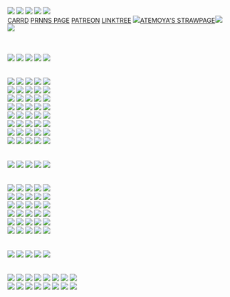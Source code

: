  ![](https://komarev.com/ghpvc/?username=darkrosedevil&color=cb002c&style=for-the-badge&label=visitors&abbreviated=true) [<img src="https://images-wixmp-ed30a86b8c4ca887773594c2.wixmp.com/f/9cbba6e5-cffe-4537-a24a-305b77e34fb7/dj1jj8v-9ee07ee1-d44b-4d3a-b2cf-c9fbad73d315.gif?token=eyJ0eXAiOiJKV1QiLCJhbGciOiJIUzI1NiJ9.eyJzdWIiOiJ1cm46YXBwOjdlMGQxODg5ODIyNjQzNzNhNWYwZDQxNWVhMGQyNmUwIiwiaXNzIjoidXJuOmFwcDo3ZTBkMTg4OTgyMjY0MzczYTVmMGQ0MTVlYTBkMjZlMCIsIm9iaiI6W1t7InBhdGgiOiJcL2ZcLzljYmJhNmU1LWNmZmUtNDUzNy1hMjRhLTMwNWI3N2UzNGZiN1wvZGoxamo4di05ZWUwN2VlMS1kNDRiLTRkM2EtYjJjZi1jOWZiYWQ3M2QzMTUuZ2lmIn1dXSwiYXVkIjpbInVybjpzZXJ2aWNlOmZpbGUuZG93bmxvYWQiXX0.skjLYJ9hjRpEpPBo6OH5d4WU_tDn5kuCoUW-AHE62a8">](https://antiproshipper.tumblr.com/arguments) <img src="https://64.media.tumblr.com/91a774b6ba43efb7ebb61957b96d20af/ace909eab8f4c5c9-1c/s250x400/966dfcbb1575f72d1547719a4f1ff6151c2a8387.gifv"> <img src="https://64.media.tumblr.com/5465facafedb0ce277bfb465590ae8e5/2b169c13e35acff4-72/s75x75_c1/77c05d781dce7c1e26d1c03a2bc28fe48725cad9.webp"> <img src="https://64.media.tumblr.com/22310d5c92b7e33f1167d830542a07d5/2b169c13e35acff4-d8/s75x75_c1/0427a3ee2141ce92de9b2367815a231f5c76cf96.webp"> </br> [CARRD](https://darkrosedevil-links-portal.carrd.co/) [PRNNS PAGE](https://en.pronouns.page/@darkrosedevil) [PATREON](patreon.com/terah) [LINKTREE](https://bit.ly/07drd) <img src="https://64.media.tumblr.com/abb30609ba105b43b4404f0d305c7fca/5858f4a98732c5da-b3/s75x75_c1/668996e5e35d9a4c0218b6a9e8bc7363f933c400.gifv">[ATEMOYA'S STRAWPAGE](https://atemoya.straw.page)<img src="https://64.media.tumblr.com/abb30609ba105b43b4404f0d305c7fca/5858f4a98732c5da-b3/s75x75_c1/668996e5e35d9a4c0218b6a9e8bc7363f933c400.gifv">
</br> <img src="https://64.media.tumblr.com/991499a251521c85cfcc6fc52249d3ce/f79c598f898388b6-8e/s250x400/73a1df96bf2eb41749cdc768f50b0d1419c9d56a.gifv">
</br> 
</br>
</br>
</br> 
[<img src="https://64.media.tumblr.com/c1f09e768b87a0f377535210d210e950/200072f17999adcb-8d/s250x400/477101212f17c25d2962ed38d5b268a5d481dd94.gifv">](https://www.tumblr.com/cryptic-science) <img src="https://64.media.tumblr.com/4fea32b65c34ccec772c032e73fd016f/f79c598f898388b6-28/s250x400/a66eb00a7900ec1f1fda8f5f90ad298862be28e3.gifv"> <img src="https://images-wixmp-ed30a86b8c4ca887773594c2.wixmp.com/f/dbd06e6e-b313-4acc-80d7-2f76026c8171/dhvl3nq-119f2a5a-ccd7-4273-8aac-8be121b9b935.gif?token=eyJ0eXAiOiJKV1QiLCJhbGciOiJIUzI1NiJ9.eyJzdWIiOiJ1cm46YXBwOjdlMGQxODg5ODIyNjQzNzNhNWYwZDQxNWVhMGQyNmUwIiwiaXNzIjoidXJuOmFwcDo3ZTBkMTg4OTgyMjY0MzczYTVmMGQ0MTVlYTBkMjZlMCIsIm9iaiI6W1t7InBhdGgiOiJcL2ZcL2RiZDA2ZTZlLWIzMTMtNGFjYy04MGQ3LTJmNzYwMjZjODE3MVwvZGh2bDNucS0xMTlmMmE1YS1jY2Q3LTQyNzMtOGFhYy04YmUxMjFiOWI5MzUuZ2lmIn1dXSwiYXVkIjpbInVybjpzZXJ2aWNlOmZpbGUuZG93bmxvYWQiXX0.ERtaOkIPZRVW7KK6BcgQ5cs9OTWj3sHEsy-3Sw7Ewl4"> <img src="https://images-wixmp-ed30a86b8c4ca887773594c2.wixmp.com/f/dbd06e6e-b313-4acc-80d7-2f76026c8171/dg5l9b7-cc2290a7-02c1-4a7a-ae90-845ed58c7526.gif?token=eyJ0eXAiOiJKV1QiLCJhbGciOiJIUzI1NiJ9.eyJzdWIiOiJ1cm46YXBwOjdlMGQxODg5ODIyNjQzNzNhNWYwZDQxNWVhMGQyNmUwIiwiaXNzIjoidXJuOmFwcDo3ZTBkMTg4OTgyMjY0MzczYTVmMGQ0MTVlYTBkMjZlMCIsIm9iaiI6W1t7InBhdGgiOiJcL2ZcL2RiZDA2ZTZlLWIzMTMtNGFjYy04MGQ3LTJmNzYwMjZjODE3MVwvZGc1bDliNy1jYzIyOTBhNy0wMmMxLTRhN2EtYWU5MC04NDVlZDU4Yzc1MjYuZ2lmIn1dXSwiYXVkIjpbInVybjpzZXJ2aWNlOmZpbGUuZG93bmxvYWQiXX0.8nCESGqUA0sFIbUnhC3iYTBKdf0CpSj9Rzutn22keNY"> <img src="https://64.media.tumblr.com/28a74e77570a49c57ea2ac616811a0f1/3fb3460672394e95-2e/s250x400/b272490f42707d2e5c418b8728bea396228eb814.gifv">
</br>
</br> 
</br>  <img src="https://64.media.tumblr.com/4139a3db0c0b12bf0b312c0e44c86a04/66f8bee48421ca35-91/s250x400/29bcc96a871a4f31c55e07d1144159ffd18ff3f5.gifv"> <img src="https://64.media.tumblr.com/c4dae9b43ba10cf9ace129b36b2ee5e9/9156a94e3651fdf4-86/s250x400/9f74b643716139937d876724376a5fb1f19c267c.gifv"> <img src="https://64.media.tumblr.com/244bf352b413ef4dce7d90978384092c/dbd8b1e992a56a49-15/s250x400/cb8799210e996ab9afbcb73900d2febdb10adb7d.gifv"> <img src="https://64.media.tumblr.com/0d9eb81f6d132fc0d96efbfb3a5ac45a/b4a8996229d50d4f-2b/s250x400/f01be9d4e9d6c7463300918adaf7b30694c7c89b.gifv"> <img src="https://64.media.tumblr.com/3226232d4ad9a8fed1eb91924af87e5f/dbd8b1e992a56a49-ea/s250x400/3250af1936a35921866516db122adec36de38b03.gifv"> </br> <img src="https://64.media.tumblr.com/7c491dbc474eac539aab8097afe03ab8/1b1fba3fd0ed9fd6-be/s250x400/e7932327b772e10ea71f33ace7939baf6dfda68f.gifv"> <img src="https://64.media.tumblr.com/0589c6f02a0317fc6fd64bffe8362fcb/1b1fba3fd0ed9fd6-77/s250x400/509c966f5f70df7bd76a49caee1cd0da99626a2e.gifv"> <img src="https://64.media.tumblr.com/94fb95043dbf4b02f67c8a8e8a16f7dc/8657239874b12d70-16/s250x400/acd022803e0a05dbec6a7841c36a124ceeaad910.gifv"> <img src="https://64.media.tumblr.com/8c1dc366f36bbd78e497da260c220a46/05e6a46f29e2d771-06/s250x400/122e5c1518aabce11dabad2d842fce12977c8247.gifv"> <img src="https://64.media.tumblr.com/d51008f755da05455c4eb6037c31d25d/697d811f50f2dd2b-b6/s250x400/751a262df2718d3f08c59f6cef144e60c0e2e091.gifv"> </br> 
<img src="https://64.media.tumblr.com/d6058d44669496682a9ce1fe86476fc4/6dc8898458942376-3f/s250x400/89f9a052543461411a59d496e00fdc8fb688647a.gifv"> <img src="https://64.media.tumblr.com/37e5cb948e1f0e60bed28a8db1d628b9/f85aa4b8f0622a57-16/s250x400/cea0c9faa877cc3c4f6ef7b372b4b0c66cba82ea.gifv"> <img src="https://64.media.tumblr.com/dbd4b2bf905ccfd58d7d3d38093799fb/86b0edad9abc191f-2b/s250x400/c282796e07666ead8eef42a8e86bf72ecba880de.gifv"> <img src="https://64.media.tumblr.com/4c14117f2b80edb53050a2c37986672e/8dc063230d650b6b-02/s250x400/4f8925ab5d657aa141465af64334081d2ec252f5.gifv"> <img src="https://64.media.tumblr.com/93093040d118c31ce178017cce709470/de2c83d0963a6a42-82/s250x400/d15ebc88a374b230546d7127fc1d27fa62cd97cb.gifv"> </br>
 [<img src="https://64.media.tumblr.com/80f2929e5eeaba2d6e80c63371a2d265/23f6d16f0e8aa1fa-c1/s250x400/a256cd809a9d1c5994a84b10328ed567f71f94d0.gifv">](https://i.ibb.co/SwqHzMWj/boa-mark.png) <img src="https://64.media.tumblr.com/b66fc86fd7bbebdbf7b9afbe97255fc1/5ecaa4b8aa8cbc9a-72/s250x400/fe4118c57420b688f874cbcf6a198a2f7b1b4e2a.gifv"> <img src="https://64.media.tumblr.com/791382cc90ffa913ea22f0bbe41d1cf5/5ecaa4b8aa8cbc9a-05/s250x400/0905a849485c7f56729cae56a737f9fd95f7a063.gifv"> <img src="https://64.media.tumblr.com/a76273f083f0de26d177f8f8d958d17a/23f6d16f0e8aa1fa-56/s250x400/95f74ef5ddc0bda3e629f2c85f3ad6a3a3957dec.gifv"> <img src="https://64.media.tumblr.com/5826087d78aa7a87c6066fc5dc4a7645/23f6d16f0e8aa1fa-b4/s250x400/b06ccb49da5464a2b8ad0a593ac4745aa3bd90ce.gifv"> </br> <img src="https://64.media.tumblr.com/66c0568161fa1bce76c76a6afa32e05e/692bf70aefc8b3b6-6a/s250x400/0e8abd1558d85736759140cb5497521b9814997a.gifv"> <img src="https://64.media.tumblr.com/ebb5807368b97f0106ccc97d2304abc7/3de48be76ce11acf-ce/s250x400/0ce27e945c2b5f57b5dfd19dc97171b4d932dada.gifv"> <img src="https://64.media.tumblr.com/7b34fb6404f9373943d6dc5b99c3f0c2/415a1175c7f3ef38-57/s250x400/75acd3b63359162a6a0ec717764f3c4d21ca6d0b.gifv"> [<img src="https://64.media.tumblr.com/92d0b7231ed0965b750e061a366434f1/c471d9702aebf238-b5/s250x400/c0136103b720ae897ca5935607c83901e689bd31.gifv">](https://64.media.tumblr.com/dff6d527a99938b85d8e9c510c2a9947/c471d9702aebf238-7c/s250x400/fbb32f4372ccc2e9477d2843db9f962306290227.gifv) [<img src="https://64.media.tumblr.com/c8215ecb96efcfbe2a0476143745c583/75878540b804f3ca-c6/s250x400/5988ef5325d985ae88d6e8f84b3e3855385024ee.gifv">](https://i.ibb.co/ycY620Nz/eep-zeal.jpg) </br>  <img src="https://64.media.tumblr.com/04e1f594d37f19708ba97042b99ce6db/75878540b804f3ca-4d/s250x400/4a0309af31e93639cd689a03051ef7e74c08dde4.gifv"> <img src="https://64.media.tumblr.com/2ffb967e1957f9aa747032afff71a939/19abe603d8eb63cc-82/s250x400/cde9616ce827d26d9457fc782169e8c03ae10306.gifv"> <img src="https://64.media.tumblr.com/623971a7da890fe3be9b9ba45f218414/f32d6d6f71673459-8d/s250x400/d586249df8d6901ac2a4f6ba26b819d62b45d992.webp"> <img src="https://64.media.tumblr.com/bf43c04f29bd58d8d585cfeb214041b9/4ae2cf738b0195e0-67/s250x400/7d3937faf9a466ce2d31992e7bc1e94b7105c516.gifv"> <img src="https://64.media.tumblr.com/cee29eeafd0808a5f782a256a7191729/4ae2cf738b0195e0-68/s250x400/b00ebfdf0c536b1d0ba28fd8cc25a7512bb3772a.gifv"> </br> <img src="https://64.media.tumblr.com/4bb32684d584a489f1f7bb00492b0028/0c57f256feb16bfc-8a/s250x400/9f7a89c202dbf46b0868a638d708bcc2019b9e91.gifv"> <img src="https://64.media.tumblr.com/6f4975d816542ff797fe0c5007cc5771/6ad1ec31bad5887a-f3/s250x400/689d6c33a1fff6093b305084de31aefee44f9728.gifv"> <img src="https://64.media.tumblr.com/3621ae34aa340604c359f0a59f308750/ace909eab8f4c5c9-d9/s250x400/ed885d94338a1108e9fa9aa1be08361888abc971.gifv"> [<img src="https://64.media.tumblr.com/c8f0ef3e0babdc578632ae5b0c2173d9/6ad1ec31bad5887a-bb/s250x400/8451f509e468205f116d8faef2b72f88ea793094.webp">](https://www.tumblr.com/codeleather/) <img src="https://64.media.tumblr.com/b06571b665f7adbe13edfb648f193e00/6ad1ec31bad5887a-58/s250x400/07cad3a2d33c3bd7e42dd96039415a58ed3ff7e8.webp">
</br> <img src="https://64.media.tumblr.com/2dc9952ffc69d4c0d3c7e100a85df2de/cef13a6e889dfe17-c9/s100x200/97a1926c2337b8eaafc324bd20cf839cbd13361f.gifv"> <img src="https://64.media.tumblr.com/ed3cb0c560a6884583150ccf849ca2e6/3347c16333dd2347-44/s250x400/2bc2927fed574a32d41c5a85e2ecc2682d1049e3.gifv"> [<img src="https://64.media.tumblr.com/c0ef2ea079b432c2d62cf5dc7fd51d14/6dc8898458942376-7a/s250x400/0ca7551976ed4b7c2a520cc0da8845d2191450c6.gifv">](https://cdn.theatlantic.com/thumbor/Er7vK5JSdS1voeQg05sL1C09Kmw=/80x16:1280x916/1200x900/media/img/mt/2014/09/The_More_You_Know/original.png)  [<img src="https://64.media.tumblr.com/5ac574a3728baaa8d6cf024b416dc60b/6c0f91c1af4ee0a2-6e/s250x400/cb7304dae34663293c1f9634c7eab48731f5bc96.gifv">](https://i.ibb.co/qzZr1gJ/winton.png) <img src="https://64.media.tumblr.com/777a91aef02ab82c71c2e5b72258dae9/f85aa4b8f0622a57-48/s250x400/aa008c709f2090adbc4d6f5e5aefa2c8e8d30e60.gifv">
</br>
</br> 
</br>
<img src="https://64.media.tumblr.com/3a821b4d3486d016a0afd813d64e709d/b5c0baae80778992-8a/s250x400/be639e77f880842f8b472fadc64b17d47ee89758.gifv"> <img src="https://64.media.tumblr.com/35586ee4cb984148a058daa19b10922c/922a9b36bf51e25e-ac/s250x400/d75bdd88166e7b94cb92536620632dec1fc45605.gifv"> <img src="https://64.media.tumblr.com/b4c8b8453335a418ba7494d137028d3b/a61cb82369785518-a1/s250x400/edb098b5cce636a552726510dbd87ea98fcdff08.gifv"> <img src="https://images-wixmp-ed30a86b8c4ca887773594c2.wixmp.com/f/7086cbdd-8cab-4b9b-9aad-4466984b81c0/dhm60wx-cb060362-df7f-4c2e-8726-6b0b912fe160.gif?token=eyJ0eXAiOiJKV1QiLCJhbGciOiJIUzI1NiJ9.eyJzdWIiOiJ1cm46YXBwOjdlMGQxODg5ODIyNjQzNzNhNWYwZDQxNWVhMGQyNmUwIiwiaXNzIjoidXJuOmFwcDo3ZTBkMTg4OTgyMjY0MzczYTVmMGQ0MTVlYTBkMjZlMCIsIm9iaiI6W1t7InBhdGgiOiJcL2ZcLzcwODZjYmRkLThjYWItNGI5Yi05YWFkLTQ0NjY5ODRiODFjMFwvZGhtNjB3eC1jYjA2MDM2Mi1kZjdmLTRjMmUtODcyNi02YjBiOTEyZmUxNjAuZ2lmIn1dXSwiYXVkIjpbInVybjpzZXJ2aWNlOmZpbGUuZG93bmxvYWQiXX0.8IWXcpNzPCmBhjSx4sz94BhvkuDL4J9Kr2W-UEPOap8"> <img src="https://64.media.tumblr.com/d5f90e04341a245047ffef69413c622d/a8f4217747d32c07-39/s250x400/7c18676807f000f4190f7bdb0e86295f6bb302d7.gifv">
</br>
</br> 
</br> 
<img src="https://64.media.tumblr.com/c6e9fc373d4e23fa53a41635fdff2878/66f8bee48421ca35-27/s250x400/32f3d1f77f11f4395529503e59a1a52883da8f43.gifv"> <img src="https://64.media.tumblr.com/4190c8feeae0be5e220b89a04379802e/b3e2a120a5f9ff9e-c8/s250x400/32a5fa8def1c872ced19aa7f1abfc2c4fc0960e6.pnj"> <img src="https://64.media.tumblr.com/ff16bc0f3a2c1efcc7688b2d2e4d1bcb/dbd8b1e992a56a49-fe/s250x400/f59a26a1aafa5d6e7a1d83a5422baee50ca9956c.gifv"> <img src="https://64.media.tumblr.com/66a829c1ade1885b29768688a5152ddd/415a1175c7f3ef38-27/s250x400/f46bb317021f6d9413f65985354cb1638be8e23f.gifv"> <img src="https://64.media.tumblr.com/1feb2ac50f9692edc9c2abbbe68c58da/1fb39223b20e4f22-25/s250x400/49d0e17266f48b4c12ea05b2e8bf016a63352e6d.webp"> </br> <img src="https://64.media.tumblr.com/7cc67c55ad51e049b7acf949ae83c90a/1fb39223b20e4f22-1b/s250x400/a206d12319b7068300f1c5cabc0cf5d715c306e4.gifv"> <img src="https://64.media.tumblr.com/ec281da704724519a1625e8a5fcefea1/004ef27d6fe199a0-ce/s250x400/a011564a45806f4f59c8293d2b54ccb083a26a3d.gifv"> <img  src="https://64.media.tumblr.com/bde8dc89478c7f1128cf56afa3153085/25f77c293b9874c8-71/s250x400/847533323ff0317b191581959b4f2eb1b536ab3d.gifv"> <img src="https://64.media.tumblr.com/6de4ba8cc923eaf760a729d55d716a32/25f77c293b9874c8-b8/s250x400/1f4ae43ef2429477b0c4cab62dec2e399ba764e8.gifv"> <img src="https://64.media.tumblr.com/02aafb8de5336865a1c6627c78eb3795/72e2590fb9e2f26c-37/s250x400/c49ae6229e7e68680543723f1b1fc1fca0e79ebc.gifv"> </br> <img src="https://64.media.tumblr.com/73f76ebb028dfd53e9e30ae87470cf34/72e2590fb9e2f26c-4c/s250x400/889622b7b71554e58367fc054a8ce29f51efe5ee.gifv"> <img src="https://external-media.spacehey.net/media/s7oSaPWMwlFkftJZ6CSBJbUDN484UCK8ucBG9LJm1sds=/https://64.media.tumblr.com/6d12a2374206fe6e8fde0798e3e32894/669ea7f1b1152ddd-7e/s250x400/3671f947e3cb0928f8b220a68458d98c24ecc6e9.gifv"> <img src="https://64.media.tumblr.com/77f8404de76c8c4b08ef749999399bda/670cd30f542d0c63-c1/s250x400/54e0588ca8cce259522e356a71bab16ff5452758.gifv"> <img src="https://64.media.tumblr.com/cc990f73e9e5691b9a65f0a1dbcc7aa3/670cd30f542d0c63-f1/s250x400/330dbac82b6102a9df6ca27ad674f2ea946ddfa5.jpg"> <img src="https://64.media.tumblr.com/78b54d8986ae1c736f863232a7d7373c/a92284368adde555-72/s250x400/d46f51b6b70c0a7f539fde47fb7e7787e7b466c7.gifv"> </br> <img src="https://64.media.tumblr.com/eb9a5b9975d3568a1b350d7b52fdaa5d/a0e824d0e7ce6f86-9b/s250x400/286d8c2137cfc4325d546e948a9054c8e12e73cf.gifv"> <img src="https://64.media.tumblr.com/3417ef2d8c8082befe4e0197aabbce92/c0b2321bd2544c95-0e/s250x400/674a6e3e20f166a7104f1481d8c154924767d97d.gifv"> <img src="https://64.media.tumblr.com/f9174f2c43a12c88daeaed9ee4f62a35/c0b2321bd2544c95-6e/s250x400/9fba50be4fff2257c4f4c4e6ad873c57dc0bd1e4.gifv"> <img src="https://images-wixmp-ed30a86b8c4ca887773594c2.wixmp.com/f/1c81dd27-9aa6-4863-8ebe-cd891a305463/djqhbs8-5136c619-845b-4d88-b4cd-0d6decd5338b.gif?token=eyJ0eXAiOiJKV1QiLCJhbGciOiJIUzI1NiJ9.eyJzdWIiOiJ1cm46YXBwOjdlMGQxODg5ODIyNjQzNzNhNWYwZDQxNWVhMGQyNmUwIiwiaXNzIjoidXJuOmFwcDo3ZTBkMTg4OTgyMjY0MzczYTVmMGQ0MTVlYTBkMjZlMCIsIm9iaiI6W1t7InBhdGgiOiJcL2ZcLzFjODFkZDI3LTlhYTYtNDg2My04ZWJlLWNkODkxYTMwNTQ2M1wvZGpxaGJzOC01MTM2YzYxOS04NDViLTRkODgtYjRjZC0wZDZkZWNkNTMzOGIuZ2lmIn1dXSwiYXVkIjpbInVybjpzZXJ2aWNlOmZpbGUuZG93bmxvYWQiXX0.Ub_e8inob5ckgNJvk1GYaqQqE-yi-2CIUi2VYdaxZg8"> <img src="https://64.media.tumblr.com/66e47199cbfcf3c24e61716d52218b8d/f9a12ca49b26b6e9-75/s250x400/1154e1c5f054a0b4c30ed1517d6553344079460c.gifv"> </br> <img src="https://64.media.tumblr.com/310d4878240f03f2229d6081addd62a0/e601c1fff6ab01e1-31/s250x400/782193c4fad2d4fc5223f51928ec3512642fef3a.gifv"> <img src="https://64.media.tumblr.com/460b81b4772077530cef0c6d677e4ce7/269f6869c12b3046-c0/s250x400/4220af41bcd3df82223702ada66638324b67f18b.gifv"> <img src="https://64.media.tumblr.com/b4cf34cf7dc64e50a003f21ba73f5cc6/bb85824277c2377f-ac/s250x400/3a10210aa786736a68042d56522b127a4bf28d12.gifv"> <img src="https://64.media.tumblr.com/0606b820fe983c5ede79a03865800f5b/b7fe75dc310d70bb-a7/s250x400/cebe7ce3039b393f543d4e311ed6eded519535c6.gifv"> <img src="https://external-media.spacehey.net/media/s-dkc8tQnVJA9CcDQg6Im4ZRBTQwKOxRN0PjvtfmSOWo=/https://64.media.tumblr.com/c2d69563dc7e5a029f6a22f2d1cb2e5e/tumblr_pull8qRY3L1xlx2ufo1_250.gifv"> </br> <img src="https://external-media.spacehey.net/media/s7GhOYLML88g0yVInCVP_vOXASJWXr8R7K2h7E0WpHHY=/https://i3.glitter-graphics.org/pub/778/778503uwd6gdkx2i.gif"> <img src="https://external-media.spacehey.net/media/sT4tIt0S7Ehk-aeXEAVu6-kjRaAfIY55mXbGwLaFLhb0=/https://i8.glitter-graphics.org/pub/2547/2547268lupp4w2ue7.gif"> <img src="https://64.media.tumblr.com/56b26c11b50582b4469fc55c88ea73ae/e80b2c130bb4958d-f9/s250x400/cc6701b95f2873de3f285e8430016ae072630005.gifv"> <img src="https://external-media.spacehey.net/media/slERrrfhQsni5ambvUb2_HVQ-1yT-wDoBX3fKETXxczA=/https://i6.glitter-graphics.org/pub/1516/1516926a48owi56yi.gif"> <img src="https://i.ibb.co/RTx6FzN9/blinkies-Cafe-g6.gif">
</br>
</br> 
</br> 
<img src="https://64.media.tumblr.com/fef73f6e41bd21177a19e52d98418cf9/d9a51647906ed89a-d3/s250x400/446bc738efaf1b44b44dd187af8159b5f20341ba.gifv"> <img src="https://64.media.tumblr.com/f48465de6e46cd3f410ef0b653165d3a/2f8b8e87e4ba70a8-d2/s250x400/c2a51a46d216becdf07313735161e9c1d408d1b5.gifv"> <img src="https://64.media.tumblr.com/9e10211afd294224b4678952aafeb485/b6d4a218025a3099-8f/s250x400/4a23ced8b90b2bd4f7fe8167d82fdd0a4477869e.gifv"> <img src="https://64.media.tumblr.com/18ac16b41e70adbf419d9ef393845317/402030a907d357dd-d5/s250x400/51ee7b58f4b266a1ae324c4bdcac7bfbfbca344f.gifv"> <img src="https://64.media.tumblr.com/89f0f3c7c0c804b6160e7fc3cc3b4d6b/5dcc9878085f77cd-36/s250x400/364689a2a4a116911dcb75e99b9c52d170d55fd7.gifv">
</br>
</br> 
</br> 
<img src="https://64.media.tumblr.com/e4259b6f72909840c32ac8e56528a8ff/6c0f91c1af4ee0a2-9d/s100x200/6c7d13d9e57c312cef5d0151aec54a999c87279a.pnj"> [<img src="https://64.media.tumblr.com/873669e9e58839c6b34b52c90990c502/9e01b0c67f75083f-64/s100x200/0212b752a1ad4933c81e874d9ccf7d6275d3c298.gifv">](https://www.tumblr.com/thescholars) <img src="https://64.media.tumblr.com/b3546a9d1642695f4b6e6da50b250480/4474452604f9851f-81/s100x200/39dfd1d81f457ab0cdaa26be82b96eb7b53b4db1.jpg"> <img src="https://64.media.tumblr.com/878e2c2e177a7aa7c5d4b93d666df27f/1772854da6a99e02-97/s100x200/b49d565f871ab7a0dbb310ebc9136242433afdc1.pnj"> <img src="https://images-wixmp-ed30a86b8c4ca887773594c2.wixmp.com/f/e24cd93e-3fdc-4fc7-969f-68213ffc6493/dhiwdal-2dc77910-bfdd-4a12-b2b7-2908ed97cd5b.png?token=eyJ0eXAiOiJKV1QiLCJhbGciOiJIUzI1NiJ9.eyJzdWIiOiJ1cm46YXBwOjdlMGQxODg5ODIyNjQzNzNhNWYwZDQxNWVhMGQyNmUwIiwiaXNzIjoidXJuOmFwcDo3ZTBkMTg4OTgyMjY0MzczYTVmMGQ0MTVlYTBkMjZlMCIsIm9iaiI6W1t7InBhdGgiOiJcL2ZcL2UyNGNkOTNlLTNmZGMtNGZjNy05NjlmLTY4MjEzZmZjNjQ5M1wvZGhpd2RhbC0yZGM3NzkxMC1iZmRkLTRhMTItYjJiNy0yOTA4ZWQ5N2NkNWIucG5nIn1dXSwiYXVkIjpbInVybjpzZXJ2aWNlOmZpbGUuZG93bmxvYWQiXX0.tsm0MIDCMGtcItg8Bt-R5KaOY26-t8zguak0k5XGE48"> <img src="https://64.media.tumblr.com/8f672eea83e94b53a4ed3efc510fe2c6/200fb3fbfd0e9b90-34/s100x200/852dc1b4cae98a77a6759aedefa7876b02a53e60.pnj"> <img src="https://64.media.tumblr.com/f6ea63a2a57b86a46c5dc9d1e68d1f2c/200fb3fbfd0e9b90-8a/s100x200/7f5b193f148fe7e91af6776de2385ca2d5801f91.pnj"> <img src="https://64.media.tumblr.com/8799dd967b05d6d25073496ada2dcee6/7fd8de99c27e763a-fc/s100x200/a7bb7effcc93fe312a39d4878981617c455f008f.gifv"> </br> <img src="https://64.media.tumblr.com/a5653355b85edc9447981f446512434e/f8e5f1b8986d5e22-de/s100x200/1baa6b904cb99329d230973f84d54dc3614473a9.gifv"> <img src="https://64.media.tumblr.com/290c8722993a3e00d7fee413daa71853/f8e5f1b8986d5e22-9c/s100x200/c670b59a489625e413fe199c0cb856287d02e48d.gifv"> <img src="https://64.media.tumblr.com/1b4b2f26ddc72c33329673cb8485960d/e30fa421359a5d97-50/s100x200/63cd6b46675434b8eb85b8760b9517879eec3091.pnj"> <img src="https://64.media.tumblr.com/c67c70cdcab7bf9925ce28769feb5f24/8c49db604b0f3002-a4/s100x200/2e82471bab3f9d9a8b029c7b3e30cf4594fb5836.gifv"> <img src="https://64.media.tumblr.com/3ea822ac3caefc1790dbf26008936508/8c49db604b0f3002-4a/s100x200/a2d50fd34504acdfe99be6a68ca974395038e92d.pnj"> <img src="https://64.media.tumblr.com/1f1180629c53786e07eff4a780fcdbef/ea5d9e7e2702987f-14/s100x200/386ca25a4dc2b6866fd17f4c28208a0c151b1a3a.gifv"> <img src="https://64.media.tumblr.com/d19f79934999ef3b081535abf5245525/17bf7a21fdf223bd-04/s100x200/923dc37c54ed1cf8b3d3ce34765e87a6cad75483.gifv"> <img src="https://64.media.tumblr.com/f461c8685ec692c4e4d782ab69a83318/1b65aa42cc344931-e7/s100x200/45723a39a6ed1281a84996dd90026c3839c384c4.pnj">
